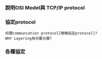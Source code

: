 ### 說明OSI Model與 TCP/IP protocol

### 協定protocol
```
何謂communcation protocol[簡稱協定protocol]?
WHY Layering為何要分層?
```
### 各種協定
